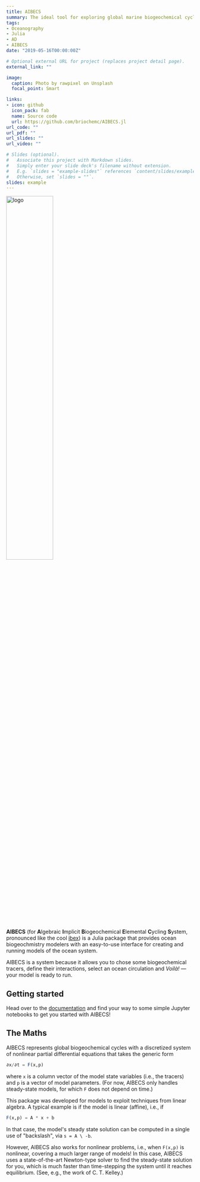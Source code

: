 ```yaml
---
title: AIBECS
summary: The ideal tool for exploring global marine biogeochemical cycles.
tags:
- Oceanography
- Julia
- AD
- AIBECS
date: "2019-05-16T00:00:00Z"

# Optional external URL for project (replaces project detail page).
external_link: ""

image:
  caption: Photo by rawpixel on Unsplash
  focal_point: Smart

links:
- icon: github
  icon_pack: fab
  name: Source code
  url: https://github.com/briochemc/AIBECS.jl
url_code: ""
url_pdf: ""
url_slides: ""
url_video: ""

# Slides (optional).
#   Associate this project with Markdown slides.
#   Simply enter your slide deck's filename without extension.
#   E.g. `slides = "example-slides"` references `content/slides/example-slides.md`.
#   Otherwise, set `slides = ""`.
slides: example
---
```


<a href="https://github.com/briochemc/AIBECS.jl">
  <img src="https://user-images.githubusercontent.com/4486578/60554111-8fc27400-9d79-11e9-9ca7-6d78ee89ea70.png" alt="logo" title="The AIBECS logo: It represents three global marine biogeochemical cycles, where each element affects the others" align="center" width="50%"/>
</a>


**AIBECS** (for **A**lgebraic **I**mplicit **B**iogeochemical **E**lemental **C**ycling **S**ystem, pronounced like the cool [ibex](https://en.wikipedia.org/wiki/Ibex)) is a Julia package that provides ocean biogeochmistry modelers with an easy-to-use interface for creating and running models of the ocean system.

AIBECS is a system because it allows you to chose some biogeochemical tracers, define their interactions, select an ocean circulation and *Voilà!* — your model is ready to run.

## Getting started


Head over to the [documentation](https://briochemc.github.io/AIBECS.jl/stable/) and find your way to some simple Jupyter notebooks to get you started with AIBECS!


## The Maths

AIBECS represents global biogeochemical cycles with a discretized system of nonlinear partial differential equations that takes the generic form

```julia
∂x/∂t = F(x,p)
```

where `x` is a column vector of the model state variables (i.e., the tracers) and `p` is a vector of model parameters.
(For now, AIBECS only handles steady-state models, for which `F` does not depend on time.)

This package was developed for models to exploit techniques from linear algebra.
A typical example is if the model is linear (affine), i.e., if

```julia
F(x,p) = A * x + b
```

In that case, the model's steady state solution can be computed in a single use of "backslash", via `s = A \ -b`.

However, AIBECS also works for nonlinear problems, i.e., when `F(x,p)` is nonlinear, covering a much larger range of models!
In this case, AIBECS uses a state-of-the-art Newton-type solver to find the steady-state solution for you, which is much faster than time-stepping the system until it reaches equilibrium.
(See, e.g., the work of C. T. Kelley.)



